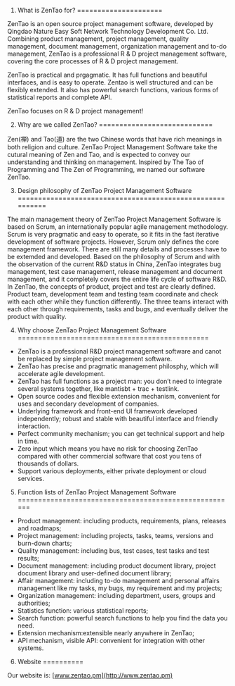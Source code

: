 1. What is ZenTao for?
=====================

ZenTao is an open source project management software, developed by Qingdao Nature Easy Soft Network Technology Development Co. Ltd. Combining product management, project management, quality management, document management, organization management and to-do management, ZenTao is a professional R & D project management software, covering the core processes of R & D project management. 

ZenTao is practical and prgagmatic. It has full functions and beautiful interfaces, and is easy to operate. Zentao is well structured and can be flexibly extended. It also has powerful search functions, various forms of statistical reports and complete API. 

ZenTao focuses on R & D project management!

2. Why are we called ZenTao?
============================

Zen(禅) and Tao(道) are the two Chinese words that have rich meanings in both religion and culture. ZenTao Project Management Software take the cutural meaning of Zen and Tao, and is expected to convey our understanding and thinking on management. Inspired by The Tao of Programming and The Zen of Programming, we named our software ZenTao.

3. Design philosophy of ZenTao Project Management Software
==========================================================

The main management theory of ZenTao Project Management Software is based on Scrum, an internationally popular agile management methodology. Scrum is very pragmatic and easy to operate, so it fits in the fast iterative development of software projects. However, Scrum only defines the core management framework. There are still many details and processes have to be extemded and developed. Based on the philosophy of Scrum and with the observation of the current R&D status in China, ZenTao integrates bug management, test case management, release management and document management, and it completely covers the entire life cycle of software R&D. In ZenTao, the concepts of product, project and test are clearly defined. Product team, development team and testing team coordinate and check with each other while they function differently. The three teams interact with each other through requirements, tasks and bugs, and eventually deliver the product with quality.

4. Why choose ZenTao Project Management Software
===============================================

* ZenTao is a professional R&D project management software and canot be replaced by simple project management software.
* ZenTao has precise and pragmatic management philosphy, which will accelerate agile development.
* ZenTao has full functions as a project man: you don’t need to integrate several systems together, like mantisbt + trac + testlink.
* Open source codes and flexible extension mechanism, convenient for uses and secondary development of companies.
* Underlying framework and front-end UI framework developed independently; robust and stable with beautiful interface and friendly interaction.
* Perfect community mechanism; you can get technical support and help in time.
* Zero input which means you have no risk for choosing ZenTao compared with other commercial software that cost you tens of thousands of dollars.
* Support various deployments, either private deployment or cloud services.


5. Function lists of ZenTao Project Management Software
======================================================

* Product management: including products, requirements, plans, releases and roadmaps;
* Project management: including projects, tasks, teams, versions and burn-down charts;
* Quality management: including bus, test cases, test tasks and test results;
* Document management: including product document library, project document library and user-defined document library;
* Affair management: including to-do management and personal affairs management like my tasks, my bugs, my requirement and my projects;
* Organization management: including department, users, groups and authorities;
* Statistics function: various statistical reports;
* Search function: powerful search functions to help you find the data you need.
* Extension mechanism:extensible nearly anywhere in ZenTao;
* API mechanism, visible API: convenient for integration with other systems.

6. Website
==========

Our website is: [www.zentao.pm](http://www.zentao.pm)

